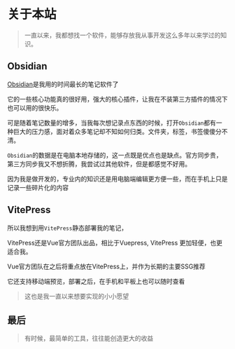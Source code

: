 # 关于本站

> 一直以来，我都想找一个软件，能够存放我从事开发这么多年以来学过的知识。

## Obsidian

[Obsidian](https://obsidian.md/)是我用的时间最长的笔记软件了

它的一些核心功能真的很好用，强大的核心插件，让我在不装第三方插件的情况下也可以用的很快乐。

可是随着笔记数量的增多，当我每次想记录点东西的时候，打开`Obsidian`都有一种巨大的压力感，面对着众多笔记却不知如何归类。文件夹，标签，书签傻傻分不清。

`Obsidian`的数据是在电脑本地存储的，这一点既是优点也是缺点。官方同步贵，第三方同步我又不想折腾，我尝试过其他软件，但是都感觉不好用。

因为我是做开发的，专业内的知识还是用电脑端编辑更方便一些，而在手机上只是记录一些碎片化的内容

## VitePress

所以我想到用`VitePress`静态部署我的笔记，

VitePress还是Vue官方团队出品，相比于Vuepress, VitePress 更加轻便，也更适合我。

Vue官方团队在之后将重点放在VitePress上，并作为长期的主要SSG推荐

它还支持移动端预览，部署之后，在手机和平板上也可以随时查看

> 这也是我一直以来想要实现的小小愿望

## 最后

> 有时候，最简单的工具，往往能创造更大的收益